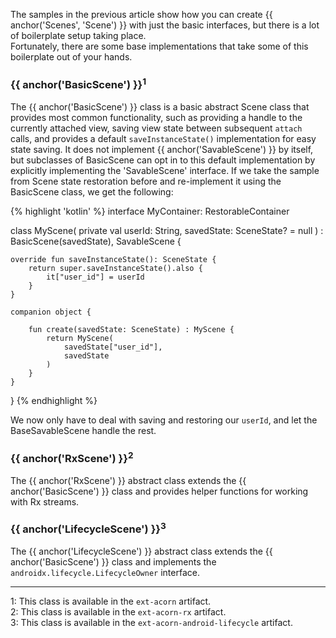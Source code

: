 ---
---

The samples in the previous article show how you can create 
{{ anchor('Scenes', 'Scene') }} with just the basic interfaces, but there is a 
lot of boilerplate setup taking place.  
Fortunately, there are some base implementations that take some of this
boilerplate out of your hands.

### {{ anchor('BasicScene') }}<sup>1</sup>

The {{ anchor('BasicScene') }} class is a basic abstract Scene class that 
provides most common functionality, such as providing a handle to the currently
attached view, saving view state between subsequent `attach` calls, and provides
a default `saveInstanceState()` implementation for easy state saving.
It does not implement {{ anchor('SavableScene') }} by itself, but subclasses of 
BasicScene can opt in to this default implementation by explicitly implementing
the 'SavableScene' interface.
If we take the sample from Scene state restoration before and re-implement it
using the BasicScene class, we get the following:

{% highlight 'kotlin' %}
interface MyContainer: RestorableContainer

class MyScene(
    private val userId: String,
    savedState: SceneState? = null
) : BasicScene<MyContainer>(savedState),
    SavableScene {

    override fun saveInstanceState(): SceneState {
        return super.saveInstanceState().also {
            it["user_id"] = userId
        }
    }

    companion object {

        fun create(savedState: SceneState) : MyScene {
            return MyScene(
                savedState["user_id"],
                savedState
            )
        }
    }
}
{% endhighlight %}

We now only have to deal with saving and restoring our `userId`, and let the
BaseSavableScene handle the rest.

### {{ anchor('RxScene') }}<sup>2</sup>

The {{ anchor('RxScene') }} abstract class extends the 
{{ anchor('BasicScene') }} class and provides helper functions for working 
with Rx streams.

### {{ anchor('LifecycleScene') }}<sup>3</sup>

The {{ anchor('LifecycleScene') }} abstract class extends the 
{{ anchor('BasicScene') }} class and implements the 
`androidx.lifecycle.LifecycleOwner` interface.

----

1: This class is available in the `ext-acorn` artifact.  
2: This class is available in the `ext-acorn-rx` artifact.  
3: This class is available in the `ext-acorn-android-lifecycle` artifact.  
